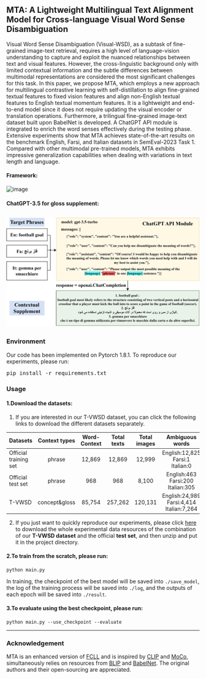 ## MTA: A Lightweight Multilingual Text Alignment Model for Cross-language Visual Word Sense Disambiguation
Visual Word Sense Disambiguation (Visual-WSD), as a subtask of fine-grained image-text retrieval, requires a high level of language-vision understanding to capture and exploit the nuanced relationships between text and visual features. However, the cross-linguistic background only with limited contextual information and the subtle differences between multimodal representations are considered the most significant challenges for this task. In this paper, we propose MTA, which employs a new approach for multilingual contrastive learning with self-distillation to align fine-grained textual features to fixed vision features and align non-English textual features to English textual momentum features. It is a lightweight and end-to-end model since it does not require updating the visual encoder or translation operations. Furthermore, a trilingual fine-grained image-text dataset built upon BabelNet is developed. A ChatGPT API module is integrated to enrich the word senses effectively during the testing phase. Extensive experiments show that MTA achieves state-of-the-art results on the benchmark English, Farsi, and Italian datasets in SemEval-2023 Task 1. Compared with other multimodal pre-trained models, MTA exhibits impressive generalization capabilities when dealing with variations in text length and language.


#### Framework:
![image](./Fig/framework.png)
#### 
#### ChatGPT-3.5 for gloss supplement:
![image](./Fig/ChatGPT.png)
---

### Environment
Our code has been implemented on Pytorch 1.8.1. To reproduce our experiments, please run: <pre/>pip install -r requirements.txt</pre> 

### Usage
#### 1.Download the datasets: 
1) If you are interested in our T-VWSD dataset, you can click the following links to download the different datasets separately.

Datasets | Context types | Word-Context | Total texts | Total images | Ambiguous words | Entity correspondence | Size | Link
--- | :---: | :---: | :---: | :---: | :---: | :---: | :---: | :---:
Official training set | phrase | 12,869 | 12,869 | 12,999 | English:12,825 Farsi:1 Italian:0 | Word-Text:1-1 Text-Image:1-1 | 16.8GB | [Download](https://1drv.ms/u/s!AgvzREJAm7GyhEH4UfA4QFhhCM7E)
Official test set | phrase | 968 | 968 | 8,100 | English:463 Farsi:200 Italian:305 | Word-Text:1-1 Text-Image:1-1 | 10.4GB | [Download](https://1drv.ms/u/s!AgvzREJAm7GyhEBWWGyB5DkfT-fS)
T-VWSD | concept&gloss | 85,754 | 257,262 | 120,131 | English:24,989 Farsi:4,414 Italian:7,264 | Word-Text:1-M Text-Image:1-N | 132GB | [Download](https://pan.baidu.com/s/1yF0CTfbzm3efqFnpR0XcyQ?pwd=1t2l)

2) If you just want to quickly reproduce our experiments, please click [here](https://pan.baidu.com/s/1VMKAvRiIpVEgQMb4m0uyAg?pwd=o5jg) to download the whole experimental data resources of the combination of our **T-VWSD dataset** and the official **test set**, and then unzip and put it in the project directory.

#### 2.To train from the scratch, please run:
```.
python main.py
```
In training, the checkpoint of the best model will be saved into `./save_model`, the log of the training process will be saved into `./log`, and the outputs of each epoch will be saved into `./result`.

#### 3.To evaluate using the best checkpoint, please run:
```.
python main.py --use_checkpoint --evaluate 
```
---

### Acknowledgement
MTA is an enhanced version of [FCLL](https://github.com/CharlesYang030/FCLL) and is inspired by [CLIP](https://github.com/openai/CLIP) and [MoCo](https://github.com/facebookresearch/moco), simultaneously relies on resources from [BLIP](https://github.com/salesforce/BLIP) and [BabelNet](https://babelnet.org/). The original authors and their open-sourcing are appreciated.
